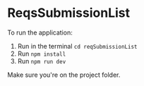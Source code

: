 # ReqsSubmissionList

To run the application:
1. Run in the terminal ``cd reqSubmissionList``
2. Run ``npm install``
3. Run ``npm run dev``

Make sure you're on the project folder.